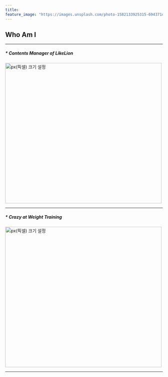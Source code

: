 ```yaml
---
title:  
feature_image: "https://images.unsplash.com/photo-1582133925315-694371d92da2?ixid=MnwxMjA3fDB8MHxwaG90by1wYWdlfHx8fGVufDB8fHx8&ixlib=rb-1.2.1&auto=format&fit=crop&w=1050&q=80"
---
```

## Who Am I
--------------------------------------------------------------------
##### * Contents Manager of LikeLion
   
      
<img src="https://oopy.lazyrockets.com/api/v2/notion/image?src=https%3A%2F%2Fs3-us-west-2.amazonaws.com%2Fsecure.notion-static.com%2F85064bd7-0f5a-427f-beac-4de6535c5a1e%2FUntitled.png&blockId=ad135b1f-75a4-46f1-9011-cee7555b1d82" width="500px" height="450px" title="px(픽셀) 크기 설정"><br/>

----------------------------------------------------------------------

##### * Crazy at Weight Training

<img src="https://mblogthumb-phinf.pstatic.net/MjAxOTA5MjVfMTgw/MDAxNTY5NDEzOTU5OTYy.5YHq6Pu173BJ9eUvLY2Jblh-j0SaZaWzMFwLRwFgf5Eg.Oe3vOI7JdDcTJhrWe8XzEWndh5i4HR57LC47sGf8ZFEg.JPEG.wlsghd613/SE-45b8b805-4778-4f61-bd14-c58ba4fdec7f.jpg?type=w800" width="500px" height="450px" title="px(픽셀) 크기 설정"><br/>

-----------------------------------------------------------------------
